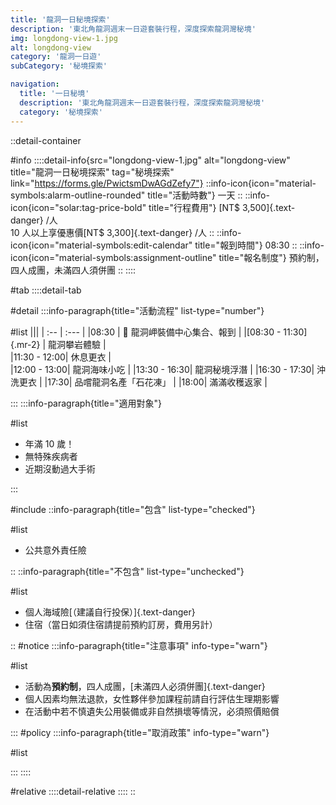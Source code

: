 ```yaml
---
title: '龍洞一日秘境探索'
description: '東北角龍洞週末一日遊套裝行程，深度探索龍洞灣秘境'
img: longdong-view-1.jpg
alt: longdong-view
category: '龍洞一日遊'
subCategory: '秘境探索'

navigation:
  title: '一日秘境'
  description: '東北角龍洞週末一日遊套裝行程，深度探索龍洞灣秘境'
  category: '秘境探索'
---
```


::detail-container

#info
::::detail-info{src="longdong-view-1.jpg" alt="longdong-view" title="龍洞一日秘境探索" tag="秘境探索" link="https://forms.gle/PwictsmDwAGdZefy7"}
::info-icon{icon="material-symbols:alarm-outline-rounded" title="活動時數"}
一天
::
::info-icon{icon="solar:tag-price-bold" title="行程費用"}
[NT$ 3,500]{.text-danger} /人
<br />
10 人以上享優惠價[NT$ 3,300]{.text-danger} /人
::
::info-icon{icon="material-symbols:edit-calendar" title="報到時間"}
08:30
::
::info-icon{icon="material-symbols:assignment-outline" title="報名制度"}
預約制，四人成團，未滿四人須併團
::
::::

#tab
::::detail-tab

#detail
:::info-paragraph{title="活動流程" list-type="number"}

#list
|||
| :-- | :--- |
|08:30 | :triangular_flag_on_post: 龍洞岬裝備中心集合、報到 |
|[08:30 - 11:30]{.mr-2} | 龍洞攀岩體驗 |  
|11:30 - 12:00| 休息更衣 |  
|12:00 - 13:00| 龍洞海味小吃 |
|13:30 - 16:30| 龍洞秘境浮潛 |
|16:30 - 17:30| 沖洗更衣 |
|17:30| 品嚐龍洞名產「石花凍」 |
|18:00| 滿滿收穫返家 |

:::
:::info-paragraph{title="適用對象"}

#list

- 年滿 10 歲！
- 無特殊疾病者
- 近期沒動過大手術

:::

#include
::info-paragraph{title="包含" list-type="checked"}

#list

- 公共意外責任險

::
::info-paragraph{title="不包含" list-type="unchecked"}

#list

- 個人海域險[（建議自行投保）]{.text-danger}
- 住宿（當日如須住宿請提前預約訂房，費用另計）

::
#notice
:::info-paragraph{title="注意事項" info-type="warn"}

#list

- 活動為**預約制**，四人成團，[未滿四人必須併團]{.text-danger}
- 個人因素均無法退款，女性夥伴參加課程前請自行評估生理期影響
- 在活動中若不慎遺失公用裝備或非自然損壞等情況，必須照價賠償

:::
#policy
:::info-paragraph{title="取消政策" info-type="warn"}

#list

:::
::::

#relative
::::detail-relative
::::
::
